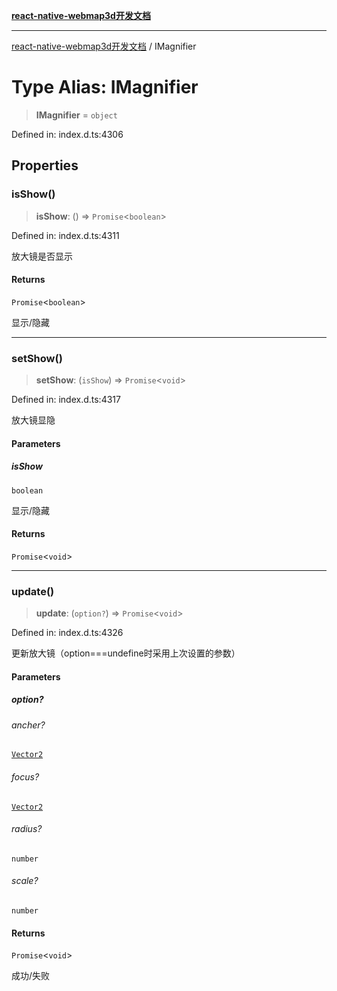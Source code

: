 [**react-native-webmap3d开发文档**](../README.md)

***

[react-native-webmap3d开发文档](../globals.md) / IMagnifier

# Type Alias: IMagnifier

> **IMagnifier** = `object`

Defined in: index.d.ts:4306

## Properties

### isShow()

> **isShow**: () => `Promise`\<`boolean`\>

Defined in: index.d.ts:4311

放大镜是否显示

#### Returns

`Promise`\<`boolean`\>

显示/隐藏

***

### setShow()

> **setShow**: (`isShow`) => `Promise`\<`void`\>

Defined in: index.d.ts:4317

放大镜显隐

#### Parameters

##### isShow

`boolean`

显示/隐藏

#### Returns

`Promise`\<`void`\>

***

### update()

> **update**: (`option?`) => `Promise`\<`void`\>

Defined in: index.d.ts:4326

更新放大镜（option===undefine时采用上次设置的参数）

#### Parameters

##### option?

###### ancher?

[`Vector2`](../interfaces/Vector2.md)

###### focus?

[`Vector2`](../interfaces/Vector2.md)

###### radius?

`number`

###### scale?

`number`

#### Returns

`Promise`\<`void`\>

成功/失败
